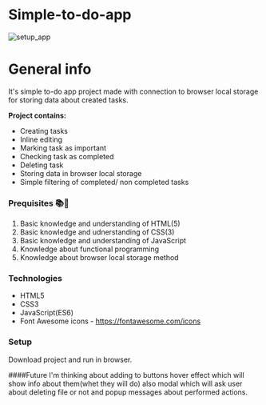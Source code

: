 # Simple-to-do-app

![setup_app](https://user-images.githubusercontent.com/90615223/172655886-b663d6ca-d29c-4270-b33f-f337a494a45b.png)

# General info

It's simple to-do app project made with connection to browser local storage for storing data about created tasks.

**Project contains:**
  * Creating tasks
  * Inline editing
  * Marking task as important
  * Checking task as completed
  * Deleting task
  * Storing data in browser local storage
  * Simple filtering of completed/ non completed tasks

### Prequisites :books::notebook:
  1. Basic knowledge and understanding of HTML(5)
  2. Basic knowledge and udnerstanding of CSS(3)
  3. Basic knowledge and understanding of JavaScript
  4. Knowledge about functional programming
  5. Knowledge about browser local storage method

### Technologies
  * HTML5
  * CSS3
  * JavaScript(ES6)
  * Font Awesome icons - https://fontawesome.com/icons

### Setup
  Download project and run in browser.
  
####Future
 I'm thinking about adding to buttons hover effect which will show info about them(whet they will do) also modal which will ask user about deleting file or not and popup messages about performed actions.
